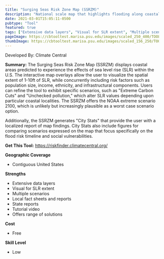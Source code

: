 ```yaml
---
title: "Surging Seas Risk Zone Map (SSRZM)"
description: "National scale map that highlights flooding along coastal areas with SLR from 1-10ft, social demographic layers. The tool also includes localized fact sheets and detailed reports with flood impacts and resilience efforts individuals may take."
date: 2021-03-01T15:05:11-0500
pubtype: "Tool"
featured: true
tags: ["Extensive data layers", "Visual for SLR extent", "Multiple scenarios", "Local fact sheets and reports", "State reports", "Tutorial video", "Offers range of solutions"]
pageImage: https://cbtooltest.marisa.psu.edu/images/scaled_250_400/TOOLID_58.0_ScreenCapture-1.png
thumbImage: https://cbtooltest.marisa.psu.edu/images/scaled_156_250/TOOLID_58.0_ScreenCapture-1.png
---
```

Developed By: Climate Central

**Summary:** The Surging Seas Risk Zone Map (SSRZM) displays coastal areas predicted to experience the effects of sea level rise (SLR) within the U.S. The interactive map overlays allow the user to visualize the spatial extent of 1-10ft of SLR, while concurrently including risk factors such as population size, income, ethnicity, and infrastructural components. Users can refine the tool to exhibit specific scenarios, such as "Extreme Carbon Cuts" and "Unchecked pollution," which alter SLR values depending upon particular coastal localities. The SSRZM offers the NOAA extreme scenario 2100, which is unlikely but increasingly plausible as a worst case scenario option.

Additionally, the SSRZM generates "City Stats" that provide the user with a localized report of map findings. City Stats also include figures for comparing scenarios expressed on the map that focus specifically on the flood risk timeline and social vulnerabilities.

__**Get This Tool:**__ https://riskfinder.climatecentral.org/

__**Geographic Coverage**__
- Contiguous United States

__**Strengths**__
-  Extensive data layers
-   Visual for SLR extent
-   Multiple scenarios
-   Local fact sheets and reports
-   State reports
-   Tutorial video
-   Offers range of solutions

__**Cost**__
- Free

__**Skill Level**__
- Low
